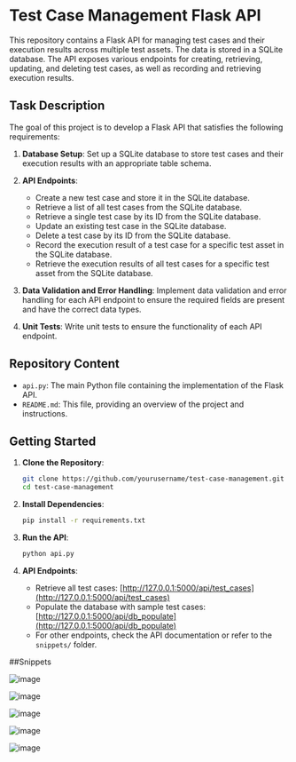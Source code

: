 # Test Case Management Flask API

This repository contains a Flask API for managing test cases and their execution results across multiple test assets. The data is stored in a SQLite database. The API exposes various endpoints for creating, retrieving, updating, and deleting test cases, as well as recording and retrieving execution results.

## Task Description

The goal of this project is to develop a Flask API that satisfies the following requirements:

1. **Database Setup**: Set up a SQLite database to store test cases and their execution results with an appropriate table schema.

2. **API Endpoints**:
   - Create a new test case and store it in the SQLite database.
   - Retrieve a list of all test cases from the SQLite database.
   - Retrieve a single test case by its ID from the SQLite database.
   - Update an existing test case in the SQLite database.
   - Delete a test case by its ID from the SQLite database.
   - Record the execution result of a test case for a specific test asset in the SQLite database.
   - Retrieve the execution results of all test cases for a specific test asset from the SQLite database.

3. **Data Validation and Error Handling**: Implement data validation and error handling for each API endpoint to ensure the required fields are present and have the correct data types.

4. **Unit Tests**: Write unit tests to ensure the functionality of each API endpoint.

## Repository Content

- `api.py`: The main Python file containing the implementation of the Flask API.
- `README.md`: This file, providing an overview of the project and instructions.

## Getting Started

1. **Clone the Repository**: 
   ```bash
   git clone https://github.com/yourusername/test-case-management.git
   cd test-case-management
   ```

2. **Install Dependencies**:
   ```bash
   pip install -r requirements.txt
   ```

3. **Run the API**:
   ```bash
   python api.py
   ```

4. **API Endpoints**:
   - Retrieve all test cases: [http://127.0.0.1:5000/api/test_cases](http://127.0.0.1:5000/api/test_cases)
   - Populate the database with sample test cases: [http://127.0.0.1:5000/api/db_populate](http://127.0.0.1:5000/api/db_populate)
   - For other endpoints, check the API documentation or refer to the `snippets/` folder.
  
##Snippets

![image](https://github.com/Nehalshetta/Flask-API/assets/63877578/1af613ae-348f-465f-99bf-45d7fbebf9f1)

![image](https://github.com/Nehalshetta/Flask-API/assets/63877578/c28b6d75-bfe9-4b6c-87fd-a4803ad23114)

![image](https://github.com/Nehalshetta/Flask-API/assets/63877578/212d3025-addb-4489-b814-74594e019a9c)

![image](https://github.com/Nehalshetta/Flask-API/assets/63877578/2beefa66-b16e-4c45-a778-0d3d693c0ebe)

![image](https://github.com/Nehalshetta/Flask-API/assets/63877578/bc155cec-61d5-49d5-aecb-59fa00c05143)






